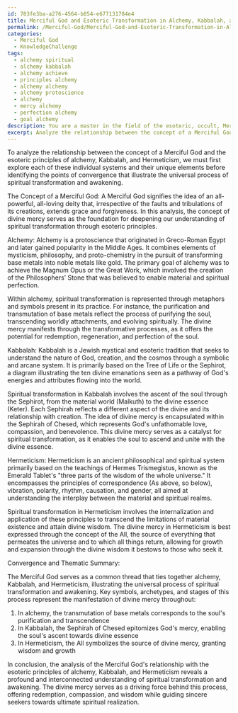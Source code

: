 ```yaml
---
id: 783fe3ba-a276-4564-b854-e677131784e4
title: Merciful God and Esoteric Transformation in Alchemy, Kabbalah, and Hermeticism
permalink: /Merciful-God/Merciful-God-and-Esoteric-Transformation-in-Alchemy-Kabbalah-and-Hermeticism/
categories:
  - Merciful God
  - KnowledgeChallenge
tags:
  - alchemy spiritual
  - alchemy kabbalah
  - alchemy achieve
  - principles alchemy
  - alchemy alchemy
  - alchemy protoscience
  - alchemy
  - mercy alchemy
  - perfection alchemy
  - goal alchemy
description: You are a master in the field of the esoteric, occult, Merciful God and Education. You are a writer of tests, challenges, books and deep knowledge on Merciful God for initiates and students to gain deep insights and understanding from. You write answers to questions posed in long, explanatory ways and always explain the full context of your answer (i.e., related concepts, formulas, examples, or history), as well as the step-by-step thinking process you take to answer the challenges. Be rigorous and thorough, and summarize the key themes, ideas, and conclusions at the end.
excerpt: Analyze the relationship between the concept of a Merciful God and the esoteric principles of alchemy, Kabbalah, and Hermeticism to explain how they converge in illustrating the universal process of spiritual transformation and awakening. Discuss the key symbols, archetypes, and stages of this process, highlighting the manifestation of divine mercy throughout.
---
```

To analyze the relationship between the concept of a Merciful God and the esoteric principles of alchemy, Kabbalah, and Hermeticism, we must first explore each of these individual systems and their unique elements before identifying the points of convergence that illustrate the universal process of spiritual transformation and awakening.

The Concept of a Merciful God:
A Merciful God signifies the idea of an all-powerful, all-loving deity that, irrespective of the faults and tribulations of its creations, extends grace and forgiveness. In this analysis, the concept of divine mercy serves as the foundation for deepening our understanding of spiritual transformation through esoteric principles.

Alchemy:
Alchemy is a protoscience that originated in Greco-Roman Egypt and later gained popularity in the Middle Ages. It combines elements of mysticism, philosophy, and proto-chemistry in the pursuit of transforming base metals into noble metals like gold. The primary goal of alchemy was to achieve the Magnum Opus or the Great Work, which involved the creation of the Philosophers’ Stone that was believed to enable material and spiritual perfection.

Within alchemy, spiritual transformation is represented through metaphors and symbols present in its practice. For instance, the purification and transmutation of base metals reflect the process of purifying the soul, transcending worldly attachments, and evolving spiritually. The divine mercy manifests through the transformative processes, as it offers the potential for redemption, regeneration, and perfection of the soul.

Kabbalah:
Kabbalah is a Jewish mystical and esoteric tradition that seeks to understand the nature of God, creation, and the cosmos through a symbolic and arcane system. It is primarily based on the Tree of Life or the Sephirot, a diagram illustrating the ten divine emanations seen as a pathway of God's energies and attributes flowing into the world.

Spiritual transformation in Kabbalah involves the ascent of the soul through the Sephirot, from the material world (Malkuth) to the divine essence (Keter). Each Sephirah reflects a different aspect of the divine and its relationship with creation. The idea of divine mercy is encapsulated within the Sephirah of Chesed, which represents God's unfathomable love, compassion, and benevolence. This divine mercy serves as a catalyst for spiritual transformation, as it enables the soul to ascend and unite with the divine essence.

Hermeticism:
Hermeticism is an ancient philosophical and spiritual system primarily based on the teachings of Hermes Trismegistus, known as the Emerald Tablet's "three parts of the wisdom of the whole universe." It encompasses the principles of correspondence (As above, so below), vibration, polarity, rhythm, causation, and gender, all aimed at understanding the interplay between the material and spiritual realms.

Spiritual transformation in Hermeticism involves the internalization and application of these principles to transcend the limitations of material existence and attain divine wisdom. The divine mercy in Hermeticism is best expressed through the concept of the All, the source of everything that permeates the universe and to which all things return, allowing for growth and expansion through the divine wisdom it bestows to those who seek it.

Convergence and Thematic Summary:

The Merciful God serves as a common thread that ties together alchemy, Kabbalah, and Hermeticism, illustrating the universal process of spiritual transformation and awakening. Key symbols, archetypes, and stages of this process represent the manifestation of divine mercy throughout:

1. In alchemy, the transmutation of base metals corresponds to the soul's purification and transcendence
2. In Kabbalah, the Sephirah of Chesed epitomizes God's mercy, enabling the soul's ascent towards divine essence
3. In Hermeticism, the All symbolizes the source of divine mercy, granting wisdom and growth

In conclusion, the analysis of the Merciful God's relationship with the esoteric principles of alchemy, Kabbalah, and Hermeticism reveals a profound and interconnected understanding of spiritual transformation and awakening. The divine mercy serves as a driving force behind this process, offering redemption, compassion, and wisdom while guiding sincere seekers towards ultimate spiritual realization.
